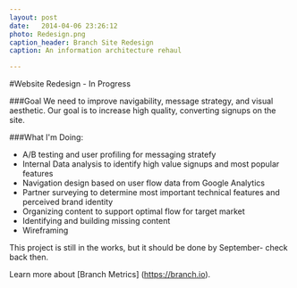```yaml
---
layout: post
date:   2014-04-06 23:26:12
photo: Redesign.png
caption_header: Branch Site Redesign
caption: An information architecture rehaul

---
```


#Website Redesign - In Progress

###Goal
We need to improve navigability, message strategy, and visual aesthetic. Our goal is to increase high quality, converting signups on the site.

###What I'm Doing:
- A/B testing and user profiling for messaging stratefy
- Internal Data analysis to identify high value signups and most popular features
- Navigation design based on user flow data from Google Analytics
- Partner surveying to determine most important technical features and perceived brand identity
- Organizing content to support optimal flow for target market
- Identifying and building missing content
- Wireframing

This project is still in the works, but it should be done by September- check back then.


Learn more about [Branch Metrics] (https://branch.io).